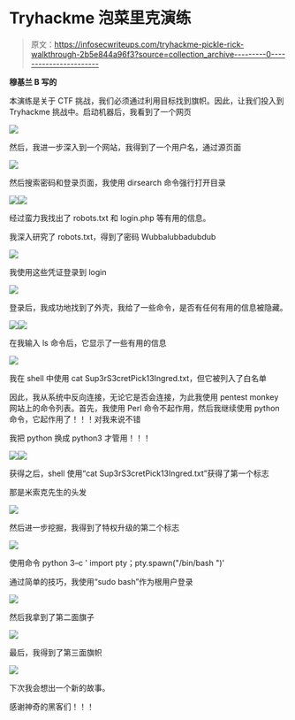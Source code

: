 # Tryhackme 泡菜里克演练

> 原文：<https://infosecwriteups.com/tryhackme-pickle-rick-walkthrough-2b5e844a96f3?source=collection_archive---------0----------------------->

**穆基兰 B 写的**

本演练是关于 CTF 挑战，我们必须通过利用目标找到旗帜。因此，让我们投入到 Tryhackme 挑战中。启动机器后，我看到了一个网页

![](img/ae902c8cd35c0749b30acee86199116c.png)

然后，我进一步深入到一个网站，我得到了一个用户名，通过源页面

![](img/320744db9c310ac3c5a540419fc4f711.png)

然后搜索密码和登录页面，我使用 dirsearch 命令强行打开目录

![](img/e03a4f3330553ddbe9f378ab76feae81.png)![](img/bdccfe0c7dd42533a927d46b85b51df4.png)

经过蛮力我找出了 robots.txt 和 login.php 等有用的信息。

我深入研究了 robots.txt，得到了密码 Wubbalubbadubdub

![](img/7a1115e0b650bf1b83c0b0fac007a18c.png)

我使用这些凭证登录到 login

![](img/b85fef19f20ccca9ba063f57053dd725.png)

登录后，我成功地找到了外壳，我给了一些命令，是否有任何有用的信息被隐藏。

![](img/ea2ae58a3c2f8df340889266f39744a8.png)![](img/144a2c8c0dacf776a1db3da2af0cf25e.png)

在我输入 ls 命令后，它显示了一些有用的信息

![](img/e1cf7c01f4bc0f2462071e2b4aaaaa17.png)

我在 shell 中使用 cat Sup3rS3cretPick13Ingred.txt，但它被列入了白名单

因此，我从系统中反向连接，无论它是否会连接，为此我使用 pentest monkey 网站上的命令列表。首先，我使用 Perl 命令不起作用，然后我继续使用 python 命令，它起作用了！！！对我来说不错

我把 python 换成 python3 才管用！！！

![](img/1ab0b2ad1c59741e351c2c06e2cafe1a.png)![](img/2fe20ad350add9dcece3f64a066c6e67.png)

获得之后，shell 使用“cat Sup3rS3cretPick13Ingred.txt”获得了第一个标志

那是米索克先生的头发

![](img/6501ab9950b07e74538872c51dd2edc3.png)

然后进一步挖掘，我得到了特权升级的第二个标志

![](img/2aa46fe715e9ac93b449ab9213f57bfe.png)

使用命令 python 3–c ' import pty；pty.spawn("/bin/bash ")'

通过简单的技巧，我使用“sudo bash”作为根用户登录

![](img/4e214d78cb47fa99d5995a33ac7232fc.png)

然后我拿到了第二面旗子

![](img/242f2383a82a2fcb296c7ab49f454651.png)

最后，我得到了第三面旗帜

![](img/d344afc3e053208032e23754cfac4bf4.png)

下次我会想出一个新的故事。

感谢神奇的黑客们！！！